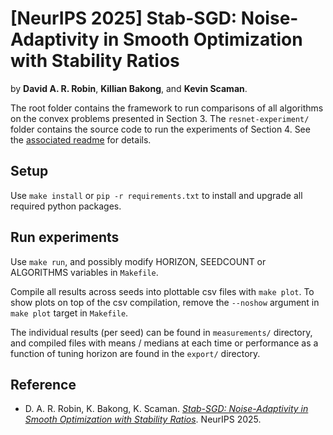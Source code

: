 # [NeurIPS 2025] Stab-SGD: Noise-Adaptivity in Smooth Optimization with Stability Ratios

by **David A. R. Robin**, **Killian Bakong**, and **Kevin Scaman**.

The root folder contains the framework to run comparisons of all algorithms
on the convex problems presented in Section 3.
The `resnet-experiment/` folder contains the source code to run the experiments
of Section 4. See the [associated readme](resnet-experiment/README.md) for details.

## Setup

Use `make install` or `pip -r requirements.txt` to install and upgrade all required python packages.


## Run experiments

Use `make run`, and possibly modify HORIZON, SEEDCOUNT or ALGORITHMS variables in `Makefile`.

Compile all results across seeds into plottable csv files with `make plot`.
To show plots on top of the csv compilation, remove the `--noshow` argument in `make plot` target in `Makefile`.

The individual results (per seed) can be found in `measurements/` directory, and compiled
files with means / medians at each time or performance as a function of tuning horizon are
found in the `export/` directory.

## Reference
- D. A. R. Robin, K. Bakong, K. Scaman. [*Stab-SGD: Noise-Adaptivity in Smooth Optimization with Stability Ratios*](https://openreview.net/forum?id=JRFMzQnYXl). NeurIPS 2025.
